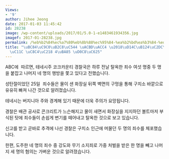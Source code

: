 ```yaml
---
Views:
- '9'
author: Jihee Jeong
date: 2017-01-03 11:45:42
id: 28238
image: /wp-content/uploads/2017/01/5.0-1-e1483461934356.jpg
imagef: 2017-01-28238.jpg
permalink: /%eb%b2%84%ec%a7%80%eb%8b%88%ec%95%84-%ea%b2%bd%ea%b3%84-%ed%85%8c%eb%84%a4%ec%8b%9c%ec%a3%bc%ec%84%9c-%ec%a3%84%ec%88%98-4%eb%aa%85-%ed%83%88%ec%98%a5/
title: "\uBC84\uC9C0\uB2C8\uC544 \uACBD\uACC4 \u2018\uD14C\uB124\uC2DC\uC8FC\u2019\
  \uC11C \uC8C4\uC218 4\uBA85 \uD0C8\uC625"
---
```


ABC에  따르면, 테네시주 코크카운티 경찰국은 하루 전날 탈옥한 죄수 여섯 명중 두 명을 붙잡고 나머지 네 명의 행방을 쫓고 있다고 전했습니다.

성탄절이었던 25일  죄수들은 물이 샌 화장실 뒤쪽 벽면의 구멍을 통해 구치소 바깥으로 유유히 빠져 나간 것으로 알려졌습니다.

테네시는 버지니아 주와 경계해 있기 때문에 더욱 주의가 요망됩니다.

경찰은 배관 공사로 콘크리트가 느슨해지고 물이 새면서 화장실을 지지하던 볼트마저 부식된 탓에 죄수들이 손쉽게 변기를 떼어내고 탈옥한 것으로 보고 있습니다.

신고를 받고 곧바로 추격에 나선 경찰은 구치소 인근에 머물던 두 명의 죄수를 체포했습니다.

한편, 도주한 네 명의 죄수 중 강도와 무기 소지죄로 가중 처벌을 받은 한 명을 빼고 나머지 세 명의 혐의는 가벼운 것으로 알려졌습니다.